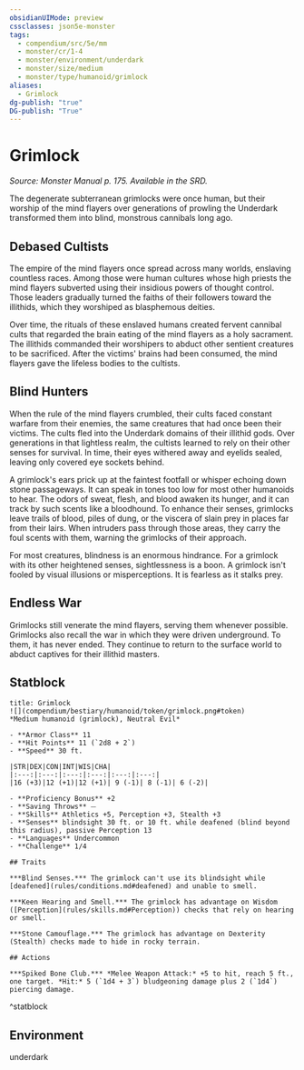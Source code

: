 ```yaml
---
obsidianUIMode: preview
cssclasses: json5e-monster
tags:
  - compendium/src/5e/mm
  - monster/cr/1-4
  - monster/environment/underdark
  - monster/size/medium
  - monster/type/humanoid/grimlock
aliases:
  - Grimlock
dg-publish: "true"
DG-publish: "True"
---
```

# Grimlock
*Source: Monster Manual p. 175. Available in the SRD.*  

The degenerate subterranean grimlocks were once human, but their worship of the mind flayers over generations of prowling the Underdark transformed them into blind, monstrous cannibals long ago.

## Debased Cultists

The empire of the mind flayers once spread across many worlds, enslaving countless races. Among those were human cultures whose high priests the mind flayers subverted using their insidious powers of thought control. Those leaders gradually turned the faiths of their followers toward the illithids, which they worshiped as blasphemous deities.

Over time, the rituals of these enslaved humans created fervent cannibal cults that regarded the brain eating of the mind flayers as a holy sacrament. The illithids commanded their worshipers to abduct other sentient creatures to be sacrificed. After the victims' brains had been consumed, the mind flayers gave the lifeless bodies to the cultists.

## Blind Hunters

When the rule of the mind flayers crumbled, their cults faced constant warfare from their enemies, the same creatures that had once been their victims. The cults fled into the Underdark domains of their illithid gods. Over generations in that lightless realm, the cultists learned to rely on their other senses for survival. In time, their eyes withered away and eyelids sealed, leaving only covered eye sockets behind.

A grimlock's ears prick up at the faintest footfall or whisper echoing down stone passageways. It can speak in tones too low for most other humanoids to hear. The odors of sweat, flesh, and blood awaken its hunger, and it can track by such scents like a bloodhound. To enhance their senses, grimlocks leave trails of blood, piles of dung, or the viscera of slain prey in places far from their lairs. When intruders pass through those areas, they carry the foul scents with them, warning the grimlocks of their approach.

For most creatures, blindness is an enormous hindrance. For a grimlock with its other heightened senses, sightlessness is a boon. A grimlock isn't fooled by visual illusions or misperceptions. It is fearless as it stalks prey.

## Endless War

Grimlocks still venerate the mind flayers, serving them whenever possible. Grimlocks also recall the war in which they were driven underground. To them, it has never ended. They continue to return to the surface world to abduct captives for their illithid masters.

## Statblock

```ad-statblock
title: Grimlock
![](compendium/bestiary/humanoid/token/grimlock.png#token)
*Medium humanoid (grimlock), Neutral Evil*

- **Armor Class** 11 
- **Hit Points** 11 (`2d8 + 2`)
- **Speed** 30 ft.

|STR|DEX|CON|INT|WIS|CHA|
|:---:|:---:|:---:|:---:|:---:|:---:|
|16 (+3)|12 (+1)|12 (+1)| 9 (-1)| 8 (-1)| 6 (-2)|

- **Proficiency Bonus** +2
- **Saving Throws** ⏤
- **Skills** Athletics +5, Perception +3, Stealth +3
- **Senses** blindsight 30 ft. or 10 ft. while deafened (blind beyond this radius), passive Perception 13
- **Languages** Undercommon
- **Challenge** 1/4

## Traits

***Blind Senses.*** The grimlock can't use its blindsight while [deafened](rules/conditions.md#deafened) and unable to smell.

***Keen Hearing and Smell.*** The grimlock has advantage on Wisdom ([Perception](rules/skills.md#Perception)) checks that rely on hearing or smell.

***Stone Camouflage.*** The grimlock has advantage on Dexterity (Stealth) checks made to hide in rocky terrain.

## Actions

***Spiked Bone Club.*** *Melee Weapon Attack:* +5 to hit, reach 5 ft., one target. *Hit:* 5 (`1d4 + 3`) bludgeoning damage plus 2 (`1d4`) piercing damage.
```
^statblock

## Environment

underdark